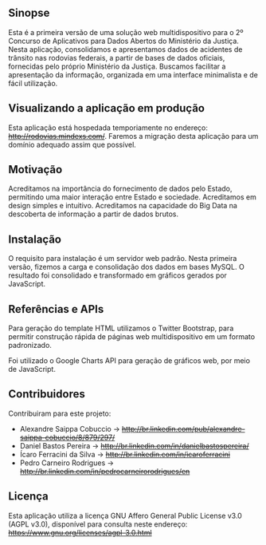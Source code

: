 ## Sinopse

Esta é a primeira versão de uma solução web multidispositivo para o 2º Concurso de Aplicativos para Dados Abertos do Ministério da Justiça. Nesta aplicação, consolidamos e apresentamos dados de acidentes de trânsito nas rodovias federais, a partir de bases de dados oficiais, fornecidas pelo próprio Ministério da Justiça. Buscamos facilitar a apresentação da informação, organizada em uma interface minimalista e de fácil utilização.

## Visualizando a aplicação em produção

Esta aplicação está hospedada temporiamente no endereço: ~~http://rodovias.mindexs.com/~~. Faremos a migração desta aplicação para um domínio adequado assim que possível.

## Motivação

Acreditamos na importância do fornecimento de dados pelo Estado, permitindo uma maior interação entre Estado e sociedade. Acreditamos em design simples e intuitivo. Acreditamos na capacidade do Big Data na descoberta de informação a partir de dados brutos.

## Instalação

O requisito para instalação é um servidor web padrão. Nesta primeira versão, fizemos a carga e consolidação dos dados em bases MySQL. O resultado foi consolidado e transformado em gráficos gerados por JavaScript.

## Referências e APIs

Para geração do template HTML utilizamos o Twitter Bootstrap, para permitir construção rápida de páginas web multidispositivo em um formato padronizado.

Foi utilizado o Google Charts API para geração de gráficos web, por meio de JavaScript.

## Contribuidores

Contribuiram para este projeto:
- Alexandre Saippa Cobuccio -> ~~http://br.linkedin.com/pub/alexandre-saippa-cobuccio/8/879/297/~~
- Daniel Bastos Pereira -> ~~http://br.linkedin.com/in/danielbastospereira/~~
- Ícaro Ferracini da Silva -> ~~http://br.linkedin.com/in/icaroferracini~~
- Pedro Carneiro Rodrigues -> ~~http://br.linkedin.com/in/pedrocarneirorodrigues/en~~

## Licença

Esta aplicação utiliza a licença GNU Affero General Public License v3.0 (AGPL v3.0), disponível para consulta neste endereço: ~~https://www.gnu.org/licenses/agpl-3.0.html~~